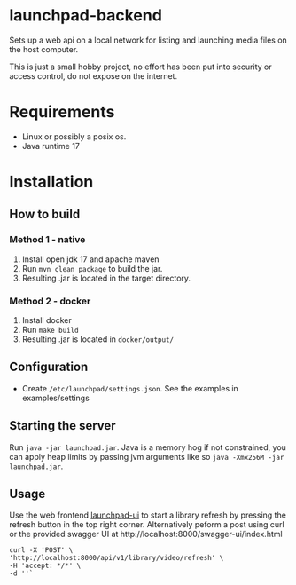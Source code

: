 # launchpad-backend

Sets up a web api on a local network for listing and launching media files on the host computer.

This is just a small hobby project, no effort has been put into security or access control, do not expose on the internet.

# Requirements
* Linux or possibly a posix os.
* Java runtime 17

# Installation

## How to build
### Method 1 - native
1. Install open jdk 17 and apache maven
2. Run `mvn clean package` to build the jar.
3. Resulting .jar is located in the target directory.

### Method 2 - docker
1. Install docker
2. Run `make build`
3. Resulting .jar is located in `docker/output/`


## Configuration
* Create `/etc/launchpad/settings.json`. See the examples in examples/settings

## Starting the server
Run `java -jar launchpad.jar`. Java is a memory hog if not constrained, you can apply heap limits by passing jvm arguments
like so `java -Xmx256M -jar launchpad.jar`.

## Usage
Use the web frontend [launchpad-ui](https://github.com/n1mras/launchpad-ui) to start a library refresh by pressing the refresh button in the top right corner.
Alternatively peform a post using curl or the provided swagger UI at http://localhost:8000/swagger-ui/index.html

    curl -X 'POST' \
    'http://localhost:8000/api/v1/library/video/refresh' \
    -H 'accept: */*' \
    -d ''`